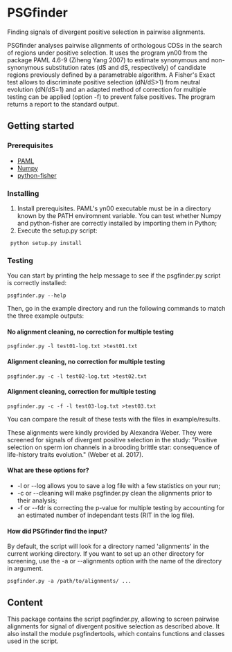 # PSGfinder
Finding signals of divergent positive selection in pairwise alignments.

PSGfinder analyses pairwise alignments of orthologous CDSs in the search of
regions under positive selection. It uses the program yn00 from the package PAML
4.6-9 (Ziheng Yang 2007) to estimate synonymous and non-synonymous substitution
rates (dS and dS, respectively) of candidate regions previously defined by a
parametrable algorithm. A Fisher's Exact test allows to discriminate positive
selection (dN/dS>1) from neutral evolution (dN/dS=1) and an adapted method of 
correction for multiple testing can be applied (option -f) to prevent false
positives. The program returns a report to the standard output.

## Getting started

### Prerequisites
- [PAML](http://abacus.gene.ucl.ac.uk/software/paml.html)
- [Numpy](http://www.numpy.org/)
- [python-fisher](https://pypi.python.org/pypi/fisher/)

### Installing
1. Install prerequisites. PAML's yn00 executable must be in a directory known
  by the PATH enviromnent variable. You can test whether Numpy and python-fisher
  are correctly installed by importing them in Python;
 2. Execute the setup.py script:
  ```
   python setup.py install
  ```
### Testing
You can start by printing the help message to see if the psgfinder.py script is
correctly installed:
  ```
  psgfinder.py --help
  ```
Then, go in the example directory and run the following commands to match the 
three example outputs:

#### No alignment cleaning, no correction for multiple testing
  ```
  psgfinder.py -l test01-log.txt >test01.txt
  ```

#### Alignment cleaning, no correction for multiple testing
  ```
  psgfinder.py -c -l test02-log.txt >test02.txt
  ```

#### Alignment cleaning, correction for multiple testing
  ```
  psgfinder.py -c -f -l test03-log.txt >test03.txt
  ```
You can compare the result of these tests with the files in example/results.

These alignments were kindly provided by Alexandra Weber. They were screened for
signals of divergent positive selection in the study: "Positive selection on
sperm ion channels in a brooding brittle star: consequence of life-history
traits evolution." (Weber et al. 2017).

#### What are these options for?
 - -l or --log allows you to save a log file with a few statistics on your run;
 - -c or --cleaning will make psgfinder.py clean the alignments prior to their
   analysis;
 - -f or --fdr is correcting the p-value for multiple testing by accounting for
   an estimated number of independant tests (RIT in the log file).

#### How did PSGfinder find the input?
By default, the script will look for a directory named 'alignments' in the
current working directory. If you want to set up an other directory for 
screening, use the -a or --alignments option with the name of the directory
in argument.
  ```
  psgfinder.py -a /path/to/alignments/ ...
  ```
## Content                             
This package contains the script psgfinder.py, allowing to screen pairwise
alignments for signal of divergent positive selection as described above. It
also install the module psgfindertools, which contains functions and classes
used in the script.

